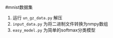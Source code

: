 #mnist数据集

1. 运行 `un_gz_data.py` 解压
2. `input_data.py` 为将二进制文件转换为nmpy数组
3. `easy_model.py` 为简单的softmax分类模型
